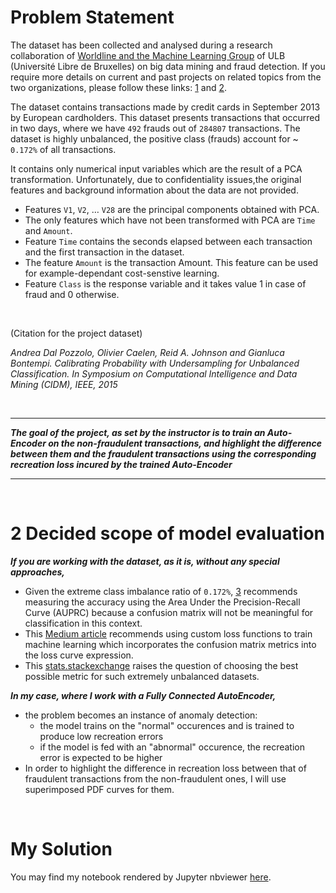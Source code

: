 # Problem Statement

The dataset has been collected and analysed during a research collaboration of [Worldline and the Machine Learning Group](http://mlg.ulb.ac.be) of ULB (Université Libre de Bruxelles) on big data mining and fraud detection. If you require more details on current and past projects on related topics from the two organizations, please follow these links: [1](http://mlg.ulb.ac.be/BruFence) and [2](http://mlg.ulb.ac.be/ARTML).


The dataset contains transactions made by credit cards in September 2013 by European cardholders. This dataset presents transactions that occurred in two days, where we have `492` frauds out of `284807` transactions. The dataset is highly unbalanced, the positive class (frauds) account for ~ `0.172%` of all transactions.

It contains only numerical input variables which are the result of a PCA transformation. Unfortunately, due to confidentiality issues,the original features and background information about the data are not provided. 

- Features `V1`, `V2`, … `V28` are the principal components obtained with PCA.
- The only features which have not been transformed with PCA are `Time` and `Amount`. 
- Feature `Time` contains the seconds elapsed between each transaction and the first transaction in the dataset. 
- The feature `Amount` is the transaction Amount. This feature can be used for example-dependant cost-senstive learning. 
- Feature `Class` is the response variable and it takes value 1 in case of fraud and 0 otherwise.

<br>

(Citation for the project dataset)

_Andrea Dal Pozzolo, Olivier Caelen, Reid A. Johnson and Gianluca Bontempi. Calibrating Probability with Undersampling for Unbalanced Classification. In Symposium on Computational Intelligence and Data Mining (CIDM), IEEE, 2015_

<br>

---

___The goal of the project, as set by the instructor is to train an Auto-Encoder on the non-fraudulent transactions, and highlight the difference between them and the fraudulent transactions using the corresponding recreation loss incured by the trained Auto-Encoder___

---

<br>

# 2 Decided scope of model evaluation


___If you are working with the dataset, as it is, without any special approaches,___

- Given the extreme class imbalance ratio of `0.172%`, [3](http://rstudio-pubs-static.s3.amazonaws.com/334864_28050f7860dd4927a596872f0cd52401.html) recommends measuring the accuracy using the Area Under the Precision-Recall Curve (AUPRC) because a confusion matrix will not be meaningful for classification in this context.
- This [Medium article](https://medium.com/datadriveninvestor/rethinking-the-right-metrics-for-fraud-detection-4edfb629c423) recommends using custom loss functions to train machine learning which incorporates the confusion matrix metrics into the loss curve expression.
- This [stats.stackexchange](https://stats.stackexchange.com/questions/222558/classification-evaluation-metrics-for-highly-imbalanced-data) raises the question of choosing the best possible metric for such extremely unbalanced datasets. 


___In my case, where I work with a Fully Connected AutoEncoder,___

- the problem becomes an instance of anomaly detection:
    - the model trains on the "normal" occurences and is trained to produce low recreation errors
    - if the model is fed with an "abnormal" occurence, the recreation error is expected to be higher
- In order to highlight the difference in recreation loss between that of fraudulent transactions from the non-fraudulent ones, I will use superimposed PDF curves for them.

<br>

# My Solution

You may find my notebook rendered by Jupyter nbviewer [here](https://nbviewer.jupyter.org/github/Dexter1618/DeepLearningAcademy/blob/master/Project02/Fraud_Detection.ipynb).
